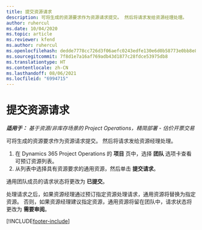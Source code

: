 ```yaml
---
title: 提交资源请求
description: 可将生成的资源要求作为资源请求提交。 然后将请求发给资源经理处理。
author: ruhercul
ms.date: 10/04/2020
ms.topic: article
ms.reviewer: kfend
ms.author: ruhercul
ms.openlocfilehash: dedde7778cc726d3f06aefc0243edfe130e6d0b58773e0bb8e87cfcb13f1cc79
ms.sourcegitcommit: 7f8d1e7a16af769adb43d1877c28fdce53975db8
ms.translationtype: HT
ms.contentlocale: zh-CN
ms.lasthandoff: 08/06/2021
ms.locfileid: "6994715"
---
```

# <a name="submit-a-resource-request"></a>提交资源请求

_**适用于：** 基于资源/非库存场景的 Project Operations，精简部署 - 估价开票交易_

可将生成的资源要求作为资源请求提交。 然后将请求发给资源经理处理。

1. 在 Dynamics 365 Project Operations 的 **项目** 页中，选择 **团队** 选项卡查看可预订资源列表。 
2. 从列表中选择具有资源要求的通用资源，然后单击 **提交请求**。

通用团队成员的请求状态将更改为 **已提交**。

处理请求之后，如果资源经理通过预订指定资源处理请求，通用资源将替换为指定资源。 否则，如果资源经理建议指定资源，通用资源将留在团队中，请求状态将更改为 **需要审阅**。


[!INCLUDE[footer-include](../includes/footer-banner.md)]